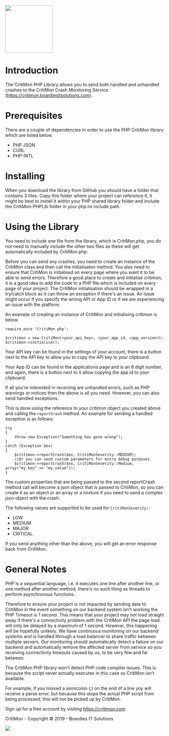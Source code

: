 <img src="https://critimon.com/images/logo.png" width="150">


# Introduction
The CritiMon PHP Library allows you to send both handled and unhandled crashes to the CritiMon
Crash Monitoring Service (https://critimon.boardiesitsolutions.com).

# Prerequisites
There are a couple of dependencies in order to use the PHP CritiMon library which are listed
below.
* PHP JSON
* CURL
* PHP-INTL

# Installing
When you download the library from GitHub you should have a folder that contains 3 files. 
Copy this folder where your project can reference it, it might be best to install it 
within your PHP shared library folder and include the CritiMon-PHPLib folder in your php.ini
include path. 

# Using the Library
You need to include one file from the library, which is CritiMon.php, you do not need to manually
include the other two files as these will get automatically included by CritiMon.php. 

Before you can send any crashes, you need to create an instance of the CritiMon class
and then call the initialisaton method. You also need to ensure that CritiMon is initialised
on every page where you want it to be able to send errors. Therefore a good place to create
and initialise critimon, it is a good idea to add the code to a PHP file which is included
on every page of your project. The CritiMon initialisation should be wrapped in a try/catch
block as it can throw an exception if there's an issue. An issue might occur if you specify
the wrong API or App ID or if we are experiencing an issue with the platform. 

An example of creating an instance of CritiMon and initialising critimon is below. 

```
require_once 'CritiMon.php';

$critimon = new CritiMon(<your_api_key>, <your_app_id, <app_version>);
$critimon->initialise();
``` 

Your API key can be found in the settings of your account, there is a button next to the API
key to allow you to copy the API key to your clipboard. 

Your App ID can be found in the applications page and is an 8 digit number, and again, there is a 
button next to it allow copying the app id to your clipboard. 

If all you're interested in receiving are unhandled errors, such as PHP warnings or notices
then the above is all you need. However, you can also send handled exceptions. 

This is done using the reference to your critimon object you created above and calling the 
`reportCrash` method. An example for sending a handled exception is as follows:
```
try
{
    throw new Exception("Something has gone wrong");
}
catch (Exception $ex)
{
    $critimon->reportCrash($ex, CritiMonSeverity::MEDIUM);
    //Or you can send custom parameters for extra debug purposes
    $critimon->reportCrash($ex, CritiMonSeverity::Medium, array("my_key" => "my_value"));
}
```

The custom properties that are being passed to the second reportCrash method call will become a
json object that is passed to CritiMon, so you can create it as an object or an array
or a mixture if you need to send a complex json object with the crash. 

The following values are supported to be used for ``CritiMonSeverity::``
* LOW
* MEDIUM
* MAJOR
* CRITICAL

If you send anything other than the above, you will get an error response
back from CritiMon. 

# General Notes
PHP is a sequential language, i.e. it executes one line after another line, or one method
after another method, there's no such thing as threads to perform asynchronous functions. 

Therefore to ensure your project is not impacted by sending data to CritiMon in the event something
on our backend system isn't working the PHP Timeout is 1 second. This means that your project may
not load straight away if there's a connectivity problem with the CritiMon API the page load will
only be delayed by a maximum of 1 second. However, this 
happening will be hopefully unlikely. We have continuous monitoring on our backend systems and is 
handled through a load balancer to share traffic between multiple servers. Our monitoring should
automatically detect a failure on our backend and automatically remove the affected server from service
so you receiving connectivity timeouts caused by us, to be very few and far between. 

The CritiMon PHP library won't detect PHP code compiler issues. This is because the script never
actually executes in this case so CritiMon isn't available. 

For example, if you missed a semicolon (;) on the end of a line yoy will receive
a parse error, but because this stops the actual PHP script from being processed, this will
not be picked up by CritiMon. 

Sign up for a free account by visiting https://critimon.com

CritiMon - Copyright &copy; 2019 - Boardies IT Solutions

<img src="https://boardiesitsolutions.com/images/logo.png"> 
